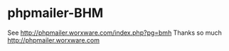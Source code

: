 phpmailer-BHM
=============

See http://phpmailer.worxware.com/index.php?pg=bmh Thanks so much http://phpmailer.worxware.com
